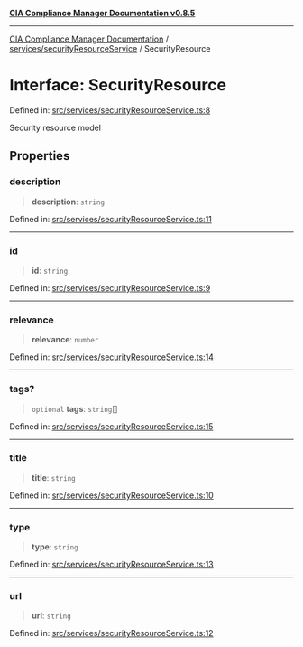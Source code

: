 [**CIA Compliance Manager Documentation v0.8.5**](../../../README.md)

***

[CIA Compliance Manager Documentation](../../../modules.md) / [services/securityResourceService](../README.md) / SecurityResource

# Interface: SecurityResource

Defined in: [src/services/securityResourceService.ts:8](https://github.com/Hack23/cia-compliance-manager/blob/3ae0301247f765ba03c8c0fe645db4718bb8af76/src/services/securityResourceService.ts#L8)

Security resource model

## Properties

### description

> **description**: `string`

Defined in: [src/services/securityResourceService.ts:11](https://github.com/Hack23/cia-compliance-manager/blob/3ae0301247f765ba03c8c0fe645db4718bb8af76/src/services/securityResourceService.ts#L11)

***

### id

> **id**: `string`

Defined in: [src/services/securityResourceService.ts:9](https://github.com/Hack23/cia-compliance-manager/blob/3ae0301247f765ba03c8c0fe645db4718bb8af76/src/services/securityResourceService.ts#L9)

***

### relevance

> **relevance**: `number`

Defined in: [src/services/securityResourceService.ts:14](https://github.com/Hack23/cia-compliance-manager/blob/3ae0301247f765ba03c8c0fe645db4718bb8af76/src/services/securityResourceService.ts#L14)

***

### tags?

> `optional` **tags**: `string`[]

Defined in: [src/services/securityResourceService.ts:15](https://github.com/Hack23/cia-compliance-manager/blob/3ae0301247f765ba03c8c0fe645db4718bb8af76/src/services/securityResourceService.ts#L15)

***

### title

> **title**: `string`

Defined in: [src/services/securityResourceService.ts:10](https://github.com/Hack23/cia-compliance-manager/blob/3ae0301247f765ba03c8c0fe645db4718bb8af76/src/services/securityResourceService.ts#L10)

***

### type

> **type**: `string`

Defined in: [src/services/securityResourceService.ts:13](https://github.com/Hack23/cia-compliance-manager/blob/3ae0301247f765ba03c8c0fe645db4718bb8af76/src/services/securityResourceService.ts#L13)

***

### url

> **url**: `string`

Defined in: [src/services/securityResourceService.ts:12](https://github.com/Hack23/cia-compliance-manager/blob/3ae0301247f765ba03c8c0fe645db4718bb8af76/src/services/securityResourceService.ts#L12)
